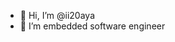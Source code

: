 - 👋 Hi, I’m @ii20aya
- 👀 I’m embedded software engineer 


<!---
ii20aya/ii20aya is a ✨ special ✨ repository because its `README.md` (this file) appears on your GitHub profile.
You can click the Preview link to take a look at your changes.
--->
